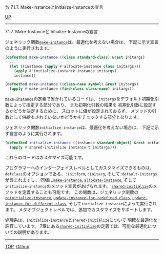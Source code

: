 % 7.1.7. Make-InstanceとInitialize-Instanceの宣言

[UP](7.1.html)  

---

7.1.7. Make-InstanceとInitialize-Instanceの宣言


ジェネリック関数[`make-instance`](7.7.make-instance.html)は、最適化を考えない場合は、
下記に示す宣言のように実行されます。

```lisp
(defmethod make-instance ((class standard-class) &rest initargs)
  ...
  (let ((instance (apply #'allocate-instance class initargs)))
    (apply #'initialize-instance instance initargs)
    instance))

(defmethod make-instance ((class-name symbol) &rest initargs)
  (apply #'make-instance (find-class class-name) initargs))
```

[`make-instance`](7.7.make-instance.html)の定義で省かれているコードは、
`initargs`をデフォルト初期化引数によって指定する部分であり、
また初期化引数の結果を
初期化引数に設定するかどうか決定するために、
スロットに値が設定されておらず、
メソッドの引数として供給もされていないかどうかをチェックする部分となります。

ジェネリック関数`initialize-instance`は、最適化を考えない場合は、
下記に示す宣言のように実行されます。

```lisp
(defmethod initialize-instance ((instance standard-object) &rest initargs)
  (apply #'shared-initialize instance t initargs)))
```

これらのコードはカスタマイズ可能です。

プログラマーへのインターフェイスレベルとしてカスタマイズできるものは、
`defclass`のオプションである、`:initform`, `:initarg`, 
そして`:default-initargs`が含まれますし、
同様に[`make-instance`](7.7.make-instance.html), [`allocate-instance`](7.7.allocate-instance.html),
そして`initialize-instance`のメソッド宣言があげられます。
[`shared-initialize`](7.7.shared-initialize.html)のメソッドを定義することも可能です。
この関数は、ジェネリック関数の[`reinitialize-instance`](7.7.reinitialize-instance.html),
[`update-instance-for-redefined-class`](7.7.update-instance-for-redefined-class.html), 
[`update-instance-for-different-class`](7.7.update-instance-for-different-class.html),
そして`initialize-instance`によって実行されます。
メタオブジェクトレベルでは、追加でカスタマイズをサポートします。

処理系は、`initialize-instance`と[`shared-initialize`](7.7.shared-initialize.html)について
明確な最適化を許容しています。
7章にある[`shared-initialize`](7.7.shared-initialize.html)の定義では、可能な最適化についての説明があります。


---
[TOP](index.html),  [Github](https://github.com/nptcl/npt-japanese)

